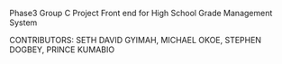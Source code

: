 Phase3 Group C Project 
Front end for High School Grade Management System

CONTRIBUTORS: SETH DAVID GYIMAH, MICHAEL OKOE, STEPHEN DOGBEY, PRINCE KUMABIO